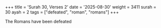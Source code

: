 +++
title = 'Surah 30, Verses 2'
date = '2025-08-30'
weight = 3411
surah = 30
ayah = 2
tags = ["defeated", "roman", "romans"]
+++

The Romans have been defeated